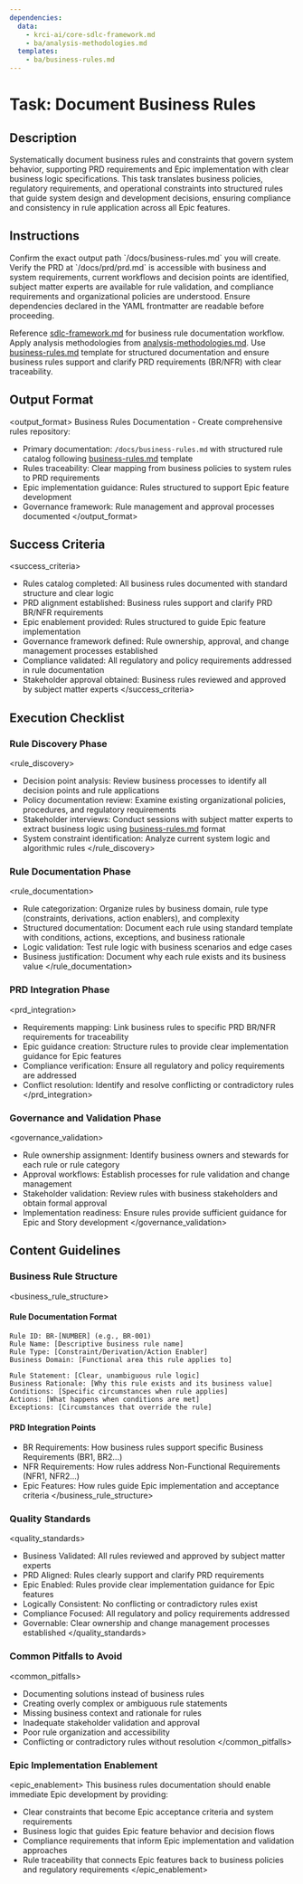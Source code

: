 ```yaml
---
dependencies:
  data:
    - krci-ai/core-sdlc-framework.md
    - ba/analysis-methodologies.md
  templates:
    - ba/business-rules.md
---
```

# Task: Document Business Rules

## Description

Systematically document business rules and constraints that govern system behavior, supporting PRD requirements and Epic implementation with clear business logic specifications. This task translates business policies, regulatory requirements, and operational constraints into structured rules that guide system design and development decisions, ensuring compliance and consistency in rule application across all Epic features.

## Instructions

<instructions>
Confirm the exact output path `/docs/business-rules.md` you will create. Verify the PRD at `/docs/prd/prd.md` is accessible with business and system requirements, current workflows and decision points are identified, subject matter experts are available for rule validation, and compliance requirements and organizational policies are understood. Ensure dependencies declared in the YAML frontmatter are readable before proceeding.

Reference [sdlc-framework.md](./.krci-ai/data/krci-ai/core-sdlc-framework.md) for business rule documentation workflow. Apply analysis methodologies from [analysis-methodologies.md](./.krci-ai/data/analysis-methodologies.md). Use [business-rules.md](./.krci-ai/templates/business-rules.md) template for structured documentation and ensure business rules support and clarify PRD requirements (BR/NFR) with clear traceability.
</instructions>

## Output Format

<output_format>
Business Rules Documentation - Create comprehensive rules repository:

- Primary documentation: `/docs/business-rules.md` with structured rule catalog following [business-rules.md](./.krci-ai/templates/business-rules.md) template
- Rules traceability: Clear mapping from business policies to system rules to PRD requirements
- Epic implementation guidance: Rules structured to support Epic feature development
- Governance framework: Rule management and approval processes documented
</output_format>

## Success Criteria

<success_criteria>
- Rules catalog completed: All business rules documented with standard structure and clear logic
- PRD alignment established: Business rules support and clarify PRD BR/NFR requirements
- Epic enablement provided: Rules structured to guide Epic feature implementation
- Governance framework defined: Rule ownership, approval, and change management processes established
- Compliance validated: All regulatory and policy requirements addressed in rule documentation
- Stakeholder approval obtained: Business rules reviewed and approved by subject matter experts
</success_criteria>

## Execution Checklist

### Rule Discovery Phase

<rule_discovery>
- Decision point analysis: Review business processes to identify all decision points and rule applications
- Policy documentation review: Examine existing organizational policies, procedures, and regulatory requirements
- Stakeholder interviews: Conduct sessions with subject matter experts to extract business logic using [business-rules.md](./.krci-ai/templates/business-rules.md) format
- System constraint identification: Analyze current system logic and algorithmic rules
</rule_discovery>

### Rule Documentation Phase

<rule_documentation>
- Rule categorization: Organize rules by business domain, rule type (constraints, derivations, action enablers), and complexity
- Structured documentation: Document each rule using standard template with conditions, actions, exceptions, and business rationale
- Logic validation: Test rule logic with business scenarios and edge cases
- Business justification: Document why each rule exists and its business value
</rule_documentation>

### PRD Integration Phase

<prd_integration>
- Requirements mapping: Link business rules to specific PRD BR/NFR requirements for traceability
- Epic guidance creation: Structure rules to provide clear implementation guidance for Epic features
- Compliance verification: Ensure all regulatory and policy requirements are addressed
- Conflict resolution: Identify and resolve conflicting or contradictory rules
</prd_integration>

### Governance and Validation Phase

<governance_validation>
- Rule ownership assignment: Identify business owners and stewards for each rule or rule category
- Approval workflows: Establish processes for rule validation and change management
- Stakeholder validation: Review rules with business stakeholders and obtain formal approval
- Implementation readiness: Ensure rules provide sufficient guidance for Epic and Story development
</governance_validation>

## Content Guidelines

### Business Rule Structure

<business_rule_structure>

#### Rule Documentation Format

```text
Rule ID: BR-[NUMBER] (e.g., BR-001)
Rule Name: [Descriptive business rule name]
Rule Type: [Constraint/Derivation/Action Enabler]
Business Domain: [Functional area this rule applies to]

Rule Statement: [Clear, unambiguous rule logic]
Business Rationale: [Why this rule exists and its business value]
Conditions: [Specific circumstances when rule applies]
Actions: [What happens when conditions are met]
Exceptions: [Circumstances that override the rule]
```

#### PRD Integration Points

- BR Requirements: How business rules support specific Business Requirements (BR1, BR2...)
- NFR Requirements: How rules address Non-Functional Requirements (NFR1, NFR2...)
- Epic Features: How rules guide Epic implementation and acceptance criteria
</business_rule_structure>

### Quality Standards

<quality_standards>
- Business Validated: All rules reviewed and approved by subject matter experts
- PRD Aligned: Rules clearly support and clarify PRD requirements
- Epic Enabled: Rules provide clear implementation guidance for Epic features
- Logically Consistent: No conflicting or contradictory rules exist
- Compliance Focused: All regulatory and policy requirements addressed
- Governable: Clear ownership and change management processes established
</quality_standards>

### Common Pitfalls to Avoid

<common_pitfalls>
- Documenting solutions instead of business rules
- Creating overly complex or ambiguous rule statements
- Missing business context and rationale for rules
- Inadequate stakeholder validation and approval
- Poor rule organization and accessibility
- Conflicting or contradictory rules without resolution
</common_pitfalls>

### Epic Implementation Enablement

<epic_enablement>
This business rules documentation should enable immediate Epic development by providing:

- Clear constraints that become Epic acceptance criteria and system requirements
- Business logic that guides Epic feature behavior and decision flows
- Compliance requirements that inform Epic implementation and validation approaches
- Rule traceability that connects Epic features back to business policies and regulatory requirements
</epic_enablement>
